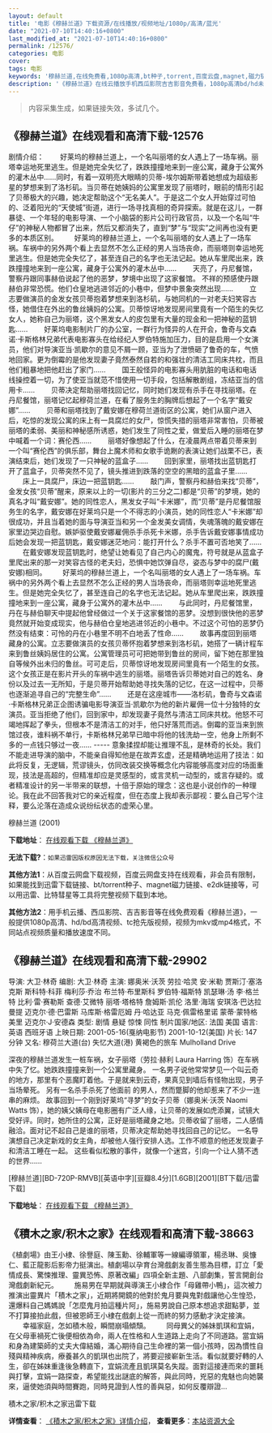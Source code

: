 ```yaml
---
layout: default
title: '电影《穆赫兰道》下载资源/在线播放/视频地址/1080p/高清/蓝光'
date: "2021-07-10T14:40:16+0800"
last_modified_at: "2021-07-10T14:40:16+0800"
permalink: /12576/
categories: 电影
cover:
tags: 电影
keywords: '穆赫兰道,在线免费看,1080p高清,bt种子,torrent,百度云盘,magnet,磁力链,迅雷下载资源'
description: '《穆赫兰道》在线云播放手机西瓜影院吉吉影音免费看，1080p高清bd/hd未删减完整版和tc抢先枪版，mkv/mp4格式，附带bt/torrent种子、magnet/磁力链、百度云盘、网盘资源迅雷下载链接'
---
```


>内容采集生成，如果链接失效，多试几个。


## 《穆赫兰道》在线观看和高清下载-12576

剧情介绍： 　　好莱坞的穆赫兰道上，一个名叫丽塔的女人遇上了一场车祸。丽塔幸运地死里逃生。但是她完全失忆了，跌跌撞撞地来到一座公寓，藏身于公寓外的灌木丛中……同时，有着一双明亮大眼睛的贝蒂-埃尔姆斯带着她想成为超级影星的梦想来到了洛杉矶。当贝蒂在她姨妈的公寓里发现了丽塔时，眼前的情形引起了贝蒂极大的兴趣，她决定帮助这个“无名美人”。于是这二个女人开始穿过可怕的、泛着阳光的“天使城”街道，进行一场寻找真相的奇异探索。就是在这儿，一群暴徒、一个年轻的电影导演、一个小脑袋的影片公司行政官员，以及一个名叫“牛仔”的神秘人物都冒了出来，然后又都消失了，直到“梦”与“现实”之间再也没有更多的本质区别。 　　好莱坞的穆赫兰道上，一个名叫丽塔的女人遇上了一场车祸。车祸中的另外两个看上去显然不怎么正经的男人当场丧命，而丽塔则幸运地死里逃生。但是她完全失忆了，甚至连自己的名字也无法记起。她从车里爬出来，跌跌撞撞地来到一座公寓，藏身于公寓外的灌木丛中…… 　　天亮了，丹尼餐馆，警察丹跟同事赫伯说起了他的恶梦，梦境中出现了这家餐馆。 不祥的预感使丹跟赫伯非常恐慌。他们仓皇地逃进邻近的小巷中，但梦中景象突然出现…… 　　立志要做演员的金发女孩贝蒂抱着梦想来到洛杉矶，与她同机的一对老夫妇笑容古怪，她借住在外出的鲁丝姨妈的公寓。贝蒂惊讶地发现房间里竟有一个陌生的失忆女人，她称自己为丽塔，这个黑发女人的皮包里有大量的现金和一把神秘的蓝钥匙…… 　　好莱坞电影制片厂的办公室，一群行为怪异的人在开会，鲁奇与文森诺·卡斯格林兄弟代表电影寡头在给经纪人罗伯特施加压力，目的是启用一个女演员，他们对导演亚当·凯歇尔的意见不屑一顾，亚当为了泄愤砸了鲁奇的车，气愤地回家。更为倒霉的是他发现妻子竟然泰然自若的和强壮的清洁工同床共枕，而且他们粗暴地把他赶出了家门…… 　　国王般怪异的电影寡头用肮脏的电话和电话线操控着一切，为了使亚当就范不惜使用一切手段，包括解散剧组，冻结亚当的信用卡…… 　　贝蒂决定帮助丽塔找回记忆，同时她们发现有杀手在寻找丽塔。在丹尼餐馆，丽塔记忆起穆荷兰道，在看了服务生的胸牌后想起了一个名字“戴安娜”…… 　　贝蒂和丽塔找到了戴安娜在穆荷兰道街区的公寓，她们从窗户进入后，吃惊的发现公寓的床上有一具腐烂的女尸，惊慌失措的丽塔非常害怕，贝蒂被丽塔的柔弱、美丽和神秘感所诱惑，她们发生了同性之爱，做爱后入睡的丽塔在梦中喊着一个词：赛伦西…… 　　丽塔好像想起了什么，在凌晨两点带着贝蒂来到一个叫“赛伦西”的俱乐部，舞台上魔术师和女歌手诡劂的表演让她们战栗不已，表演结束后，她们发现了一只神秘的蓝盒子…… 　　回到家里，丽塔找出蓝钥匙打开了蓝盒子，贝蒂突然不见了，镜头推进到跌落的空空的黑暗的蓝盒子里…… 　　床上一具腐尸，床边一把蓝钥匙…… 　　敲门声，警察丹和赫伯来找“贝蒂”，金发女孩“贝蒂”醒来，原来以上的一切(影片的三分之二)都是“贝蒂”的梦境，她的真名才叫“戴安娜”。她的同性恋人，黑发女子叫“卡米娜”，而“贝蒂”是丹尼餐馆服务生的名字，戴安娜在好莱坞只是一个不得志的小演员，她的同性恋人“卡米娜”却很成功，并且当着她的面与导演亚当和另一个金发美女调情，失魂落魄的戴安娜在家里边哭边自慰。嫉妒驱使戴安娜雇佣杀手杀死卡米娜，杀手告诉戴安娜事情成功后她会发现一把蓝钥匙，戴安娜迷茫地问：能打开什么？杀手不置可否地笑了…… 　　在戴安娜发现蓝钥匙时，绝望让她看见了自己内心的魔鬼，符号就是从蓝盒子里爬出来的那一对笑容古怪的老夫妇，恐惧中她饮弹自尽，姿态与梦中的腐尸(戴安娜)相同。 　　好莱坞的穆赫兰道上，一个名叫丽塔的女人遇上了一场车祸。车祸中的另外两个看上去显然不怎么正经的男人当场丧命，而丽塔则幸运地死里逃生。但是她完全失忆了，甚至连自己的名字也无法记起。她从车里爬出来，跌跌撞撞地来到一座公寓，藏身于公寓外的灌木丛中…… 　　与此同时，丹尼餐馆里，丹在与赫伯聊天中提起他曾经做过一个关于这家餐馆的恶梦。没想到很快他的恶梦竟然就开始变成现实，他与赫伯仓皇地逃进邻近的小巷中。不过这个可怕的恶梦仍然没有结束：可怜的丹在小巷里不明不白地丢了性命…… 　　故事再度回到丽塔藏身的公寓。立志要做演员的女孩贝蒂怀抱着梦想来到洛杉矶，她搭了一辆计程车来到鲁丝姨妈居住的公寓。公寓管理员可可把她带到鲁丝的房间，留下她在那里独自等候外出未归的鲁丝。可可走后，贝蒂惊讶地发现房间里竟有一个陌生的女孩。这个女孩正是在影片开头的车祸中逃生的丽塔。丽塔告诉贝蒂她对自己的姓名、身份以及过去一无所知，于是贝蒂开始帮助她寻找失落的记忆，在这一过程中，贝蒂也逐渐追寻自己的“完整生命”…… 　　还是在这座城市——洛杉矶，鲁奇与文森诺·卡斯格林兄弟正企图诱骗电影导演亚当·凯歇尔为他的新片雇佣一位十分独特的女演员。亚当拒绝了他们，回到家中，却发现妻子竟然与清洁工同床共枕。他怒不可竭地挥起了拳头，但根本不是清洁工的对手，他只好落荒而逃。倒霉的亚当来到旅馆过夜，谁料祸不单行，卡斯格林兄弟早已暗中将他的钱洗劫一空，他身上所剩不多的一点钱只够过一夜…… ----- 意象揉捏却能让推理不乱，是林奇的长处。我们不能走进导演的脑中，不能亲自得知他是在故弄玄虚，还是精确地运用了技法：如此将反复，无逻辑，荒谬镜头，仿同改装交换等概念化内容能够高度对应的场面重现，技法是高超的，但精准却应是灵感型的，或言灵机一动型的，或言存疑的。或者精准设计的另一半带来的联想，十倍于原始的理念：这也是小说创作的一种理论。我在此不回答我对它的亲近程度，但在态度上我却表示鄙视：要么自己写个注释，要么沦落在造成众说纷纭状态的虚荣心里。


穆赫兰道 (2001)

**下载地址**： [在线观看下载 《穆赫兰道》](https://www.btbtdy.me/btdy/dy6776.html) 


**无法下载?**：`如果迅雷因版权原因无法下载，关注微信公众号 `

**其他方法1**：从百度云网盘下载视频，百度云网盘支持在线观看，非会员有限制，如果能找到迅雷下载链接、bt/torrent种子、magnet磁力链接、e2dk链接等，可以用迅雷、比特彗星等工具将完整视频下载到本地。

**其他方法2**：用手机云播、西瓜影院、吉吉影音等在线免费观看《穆赫兰道》，一般提供1080p高清、hd/bd高清视频、tc抢先版视频，视频为mkv或mp4格式，不同站点视频质量和播放速度不同。


## 《穆赫兰道》在线观看和高清下载-29902

导演: 大卫·林奇 编剧: 大卫·林奇 主演: 娜奥米·沃茨 劳拉·哈灵 安·米勒 贾斯汀·塞洛克斯 斯科特·科菲 梅利莎·乔治 布兰特·布里斯科 罗伯特·福斯特 凯瑟琳·汤 李·格兰特 比利·雷·赛勒斯 查德·艾微特 丽塔·塔格特 詹姆斯·凯伦 洛里·海瑞 安琪洛·巴达拉曼提 迈克尔·德·巴雷斯 马库斯·格雷厄姆 丹·哈达亚 马克·佩雷格里诺 蒙蒂·蒙特格美里 迈克尔·J·安德森 类型: 剧情 悬疑 惊悚 同性 制片国家/地区: 法国 美国 语言: 英语 西班牙语 上映日期: 2001-05-16(戛纳电影节) 2001-10-12(美国) 片长: 147 分钟 又名: 穆荷兰大道(台) 失忆大道(港) 黄褐色的旅车 Mulholland Drive

深夜的穆赫兰道发生一桩车祸，女子丽塔（劳拉·赫利 Laura Harring 饰）在车祸中失了忆。她跌跌撞撞来到一个公寓里藏身。 一名男子说他常常梦见一个叫云奇的地方，那里有个恶魔盯着他。于是就来到云奇，果真见到墙后有怪物出现，男子当场晕死。 另有一名杀手杀死了他面前 的男人，然而蹩脚的他却惹来了不少一连串的麻烦。 故事回到一个刚到好莱坞“寻梦”的女子贝蒂（娜奥米·沃茨 Naomi Watts 饰），她的姨父姨母在电影圈有广泛人缘，让贝蒂的发展如虎添翼，试镜大受好评。同时，她所住的公寓，正好是丽塔藏身之地。贝蒂收留了丽塔，二人感情融洽。面对记不起自己是谁的丽塔，贝蒂决定帮助她寻找回自己的记忆。 一名导演想自己决定新戏的女主角，却被他人强行安排人选。工作不顺意的他还发现妻子和清洁工睡在一起。 这些看似松散的事件，就像一个迷宫，引向一个让人猜不透的世界……


[穆赫兰道][BD-720P-RMVB][英语中字][豆瓣8.4分][1.6GB][2001][BT下载/迅雷下载]

**下载地址**： [在线观看下载 《穆赫兰道》](https://www.btdx8.com/torrent/mulholland_drive_2001.html) 


## 《積木之家/积木之家》在线观看和高清下载-38663

《植劇場》由王小棣、徐譽庭、陳玉勳、徐輔軍等一線編導領軍，楊丞琳、吳慷仁、藍正龍影后影帝力挺演出。植劇場以孕育台灣戲劇友善生態為目標，訂立「愛情成長、驚悚推理、靈異恐怖、原著改編」四項全新主題、八部劇集，誓言開創台灣戲劇新紀元。 　　施易男在早期就與導演王小棣合作「母雞帶小鴨」，這次被力推演出靈異片「積木之家」，近期將開鏡的他對於鬼月要與鬼對戲讓他心生惶恐，還爆料自己媽媽說「怎麼鬼月拍這種片阿」，施易男說自己原本想追求甜點夢，並不打算接拍此戲，但被恩師王小棣在戲劇上從一而終的努力感動才決定接演。 　　幸福家庭，怎如積木般，瞬間崩塌傾頹。 　　同母異父的姊妹凱琪和宜娟，在父母車禍死亡後便相依為命，兩人在性格和人生道路上走向了不同道路。當宜娟和身為建築師的丈夫大偉結婚，滿心期待自己生命裡的第一個小孩時，因為慣性自殘與精神疾病，療養甚久的凱琪也出院了，將要迎接嶄新生活。看似就要好轉的人生，卻在姊妹重逢後急轉直下，宜娟流產且凱琪莫名失蹤。面對這接連而來的噩耗與打擊，宜娟一路探查，希望能找出謎底的解答，與此同時，兇惡的鬼魅也向她襲來，逼使她須與時間賽跑，同時見證到人性的善與惡，如何反覆辯證…


積木之家/积木之家迅雷下载

**详情查看**： [《積木之家/积木之家》详情介绍](/movie/38663/)， **查看更多**：[本站资源大全](/movie/t/all/)

